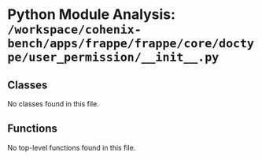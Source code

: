 # Python Module Analysis: `/workspace/cohenix-bench/apps/frappe/frappe/core/doctype/user_permission/__init__.py`

## Classes

No classes found in this file.


## Functions

No top-level functions found in this file.
